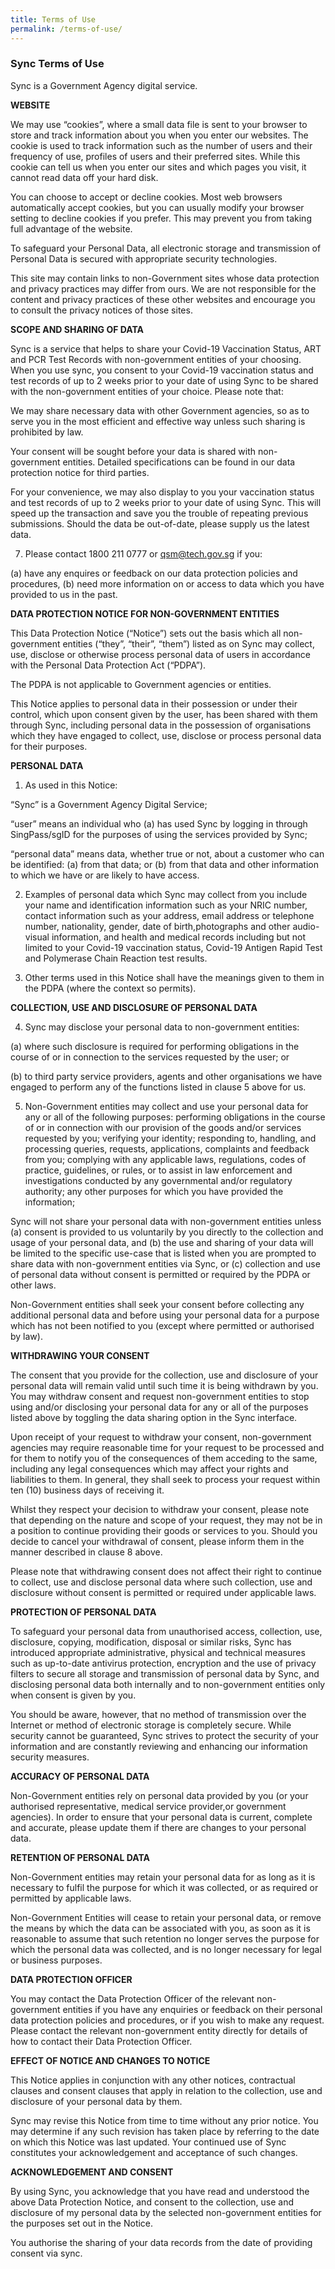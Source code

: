 ```yaml
---
title: Terms of Use
permalink: /terms-of-use/
---
```


### **Sync Terms of Use**

Sync is a Government Agency digital service.

**WEBSITE**

We may use “cookies”, where a small data file is sent to your browser to store and track information about you when you enter our websites. The cookie is used to track information such as the number of users and their frequency of use, profiles of users and their preferred sites. While this cookie can tell us when you enter our sites and which pages you visit, it cannot read data off your hard disk.


You can choose to accept or decline cookies. Most web browsers automatically accept cookies, but you can usually modify your browser setting to decline cookies if you prefer. This may prevent you from taking full advantage of the website.

To safeguard your Personal Data, all electronic storage and transmission of Personal Data is secured with appropriate security technologies.


This site may contain links to non-Government sites whose data protection and privacy practices may differ from ours. We are not responsible for the content and privacy practices of these other websites and encourage you to consult the privacy notices of those sites.

**SCOPE AND SHARING OF DATA**

Sync is a service that helps to share your Covid-19 Vaccination Status, ART and PCR Test Records with non-government entities of your choosing. When you use sync, you consent to your Covid-19 vaccination status and test records of up to 2 weeks prior to your date of using Sync to be shared with the non-government entities of your choice. Please note that:

We may share necessary data with other Government agencies, so as to serve you in the most efficient and effective way unless such sharing is prohibited by law.


Your consent will be sought before your data is shared with non-government entities. Detailed specifications can be found in our data protection notice for third parties.


For your convenience, we may also display to you your vaccination status and test records of up to 2 weeks prior to your date of using Sync. This will speed up the transaction and save you the trouble of repeating previous submissions. Should the data be out-of-date, please supply us the latest data.

7.	Please contact 1800 211 0777 or qsm@tech.gov.sg if you:

(a) have any enquires or feedback on our data protection policies and procedures,
(b) need more information on or access to data which you have provided to us in the past.


**DATA PROTECTION NOTICE FOR NON-GOVERNMENT ENTITIES**

This Data Protection Notice (“Notice”) sets out the basis which all non-government entities (“they”, “their”, “them”) listed as on Sync may collect, use, disclose or otherwise process personal data of users in accordance with the Personal Data Protection Act (“PDPA”). 

The PDPA is not applicable to Government agencies or entities. 


This Notice applies to personal data in their possession or under their control, which upon consent given by the user, has been shared with them through Sync, including personal data in the possession of organisations which they have engaged to collect, use, disclose or process personal data for their purposes.

**PERSONAL DATA**

1. As used in this Notice:

“Sync” is a Government Agency Digital Service;

“user” means an individual who (a) has used Sync by logging in through SingPass/sgID for the purposes of using the services provided by Sync;

“personal data” means data, whether true or not, about a customer who can be identified: (a) from that data; or (b) from that data and other information to which we have or are likely to have access.

2. Examples of personal data which Sync may collect from you include your name and identification information such as your NRIC number, contact information such as your address, email address or telephone number, nationality, gender, date of birth,photographs and other audio-visual information, and health and medical records including but not limited to your Covid-19 vaccination status, Covid-19 Antigen Rapid Test and Polymerase Chain Reaction test results. 

3. Other terms used in this Notice shall have the meanings given to them in the PDPA (where the context so permits).

**COLLECTION, USE AND DISCLOSURE OF PERSONAL DATA**

4. Sync may disclose your personal data to non-government entities:

(a) where such disclosure is required for performing obligations in the course of or in connection to the services requested by the user; or 

(b) to third party service providers, agents and other organisations we have engaged to perform any of the functions listed in clause 5 above for us.

5. Non-Government entities may collect and use your personal data for any or all of the following purposes:
performing obligations in the course of or in connection with our provision of the goods and/or services requested by you;
verifying your identity;
responding to, handling, and processing queries, requests, applications, complaints and feedback from you;
complying with any applicable laws, regulations, codes of practice, guidelines, or rules, or to assist in law enforcement and investigations conducted by any governmental and/or regulatory authority;
any other purposes for which you have provided the information;

Sync will not share your personal data with non-government entities unless (a) consent is provided to us voluntarily by you directly to the collection and usage of your personal data, and (b) the use and sharing of your data will be limited to the specific use-case that is listed when you are prompted to share data with non-government entities via Sync, or (c) collection and use of personal data without consent is permitted or required by the PDPA or other laws. 

Non-Government entities shall seek your consent before collecting any additional personal data and before using your personal data for a purpose which has not been notified to you (except where permitted or authorised by law).

**WITHDRAWING YOUR CONSENT**

The consent that you provide for the collection, use and disclosure of your personal data will remain valid until such time it is being withdrawn by you. You may withdraw consent and request non-government entities to stop using and/or disclosing your personal data for any or all of the purposes listed above by toggling the data sharing option in the Sync interface. 


Upon receipt of your request to withdraw your consent, non-government agencies may require reasonable time for your request to be processed and for them to notify you of the consequences of them acceding to the same, including any legal consequences which may affect your rights and liabilities to them. In general, they shall seek to process your request within ten (10) business days of receiving it.


Whilst they respect your decision to withdraw your consent, please note that depending on the nature and scope of your request, they may not be in a position to continue providing their goods or services to you. Should you decide to cancel your withdrawal of consent, please inform them in the manner described in clause 8 above.


Please note that withdrawing consent does not affect their right to continue to collect, use and disclose personal data where such collection, use and disclosure without consent is permitted or required under applicable laws. 


**PROTECTION OF PERSONAL DATA**

To safeguard your personal data from unauthorised access, collection, use, disclosure, copying, modification, disposal or similar risks, Sync has introduced appropriate administrative, physical and technical measures such as up-to-date antivirus protection, encryption and the use of privacy filters to secure all storage and transmission of personal data by Sync, and disclosing personal data both internally and to non-government entities only when consent is given by you. 

You should be aware, however, that no method of transmission over the Internet or method of electronic storage is completely secure. While security cannot be guaranteed, Sync strives to protect the security of your information and are constantly reviewing and enhancing our information security measures.


**ACCURACY OF PERSONAL DATA**

Non-Government entities rely on personal data provided by you (or your authorised representative, medical service provider,or government agencies). In order to ensure that your personal data is current, complete and accurate, please update them if there are changes to your personal data. 

**RETENTION OF PERSONAL DATA**

Non-Government entities may retain your personal data for as long as it is necessary to fulfil the purpose for which it was collected, or as required or permitted by applicable laws.


Non-Government Entities will cease to retain your personal data, or remove the means by which the data can be associated with you, as soon as it is reasonable to assume that such retention no longer serves the purpose for which the personal data was collected, and is no longer necessary for legal or business purposes.


**DATA PROTECTION OFFICER**

You may contact the Data Protection Officer of the relevant non-government entities if you have any enquiries or feedback on their personal data protection policies and procedures, or if you wish to make any request. Please contact the relevant non-government entity directly for details of how to contact their Data Protection Officer. 

**EFFECT OF NOTICE AND CHANGES TO NOTICE**

This Notice applies in conjunction with any other notices, contractual clauses and consent clauses that apply in relation to the collection, use and disclosure of your personal data by them.

Sync may revise this Notice from time to time without any prior notice. You may determine if any such revision has taken place by referring to the date on which this Notice was last updated. Your continued use of Sync constitutes your acknowledgement and acceptance of such changes.


**ACKNOWLEDGEMENT AND CONSENT**

By using Sync, you acknowledge that you have read and understood the above Data Protection Notice, and consent to the collection, use and disclosure of my personal data by the selected non-government entities for the purposes set out in the Notice. 

You authorise the sharing of your data records from the date of providing consent via sync. 


